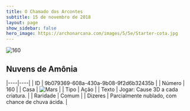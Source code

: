 ```yaml
---
title: O Chamado dos Arcontes
subtitle: 15 de novembro de 2018
layout: page
show_sidebar: false
hero_image: https://archonarcana.com/images/5/5e/Starter-cota.jpg
---
```


![160](https://cdn.keyforgegame.com/media/card_front/pt/341_160_VQMVCX37C6XQ_pt.png)

## Nuvens de Amônia

|----|----|
| ID | 9b079369-608a-430a-9b08-9f2d6b32435b |
| Número | 160 |
| Casa | ![Mars](https://archonarcana.com/images/thumb/d/de/Mars.png/22px-Mars.png "Marte") |
| Tipo | Ação |
| Texto | Jogar: Cause 3D a cada criatura. |
| Raridade | Comum |
| Dizeres | Parcialmente nublado, com chance de chuva ácida. |